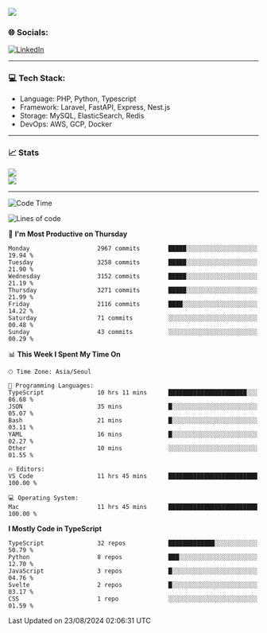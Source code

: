 <!--[![](https://visitcount.itsvg.in/api?id=jin-wk&icon=7&color=12)](https://visitcount.itsvg.in)-->
<!--[![Hits](https://hits.seeyoufarm.com/api/count/incr/badge.svg?url=https%3A%2F%2Fgithub.com%2Fjin-wk&count_bg=%235F625C&title_bg=%23555555&icon=github.svg&icon_color=%23E7E7E7&title=Hits&edge_flat=false)](https://hits.seeyoufarm.com)-->
![](https://komarev.com/ghpvc/?username=jin-wk&color=lightgrey&style=for-the-badge)

### 🌐 Socials:
[![LinkedIn](https://img.shields.io/badge/LinkedIn-%230077B5.svg?logo=linkedin&logoColor=white)](https://linkedin.com/in/jinwook-lee-242625241) 

---

### 💻 Tech Stack:
  - Language: PHP, Python, Typescript
  - Framework: Laravel, FastAPI, Express, Nest.js
  - Storage: MySQL, ElasticSearch, Redis
  - DevOps: AWS, GCP, Docker

---

### 📈 Stats
![](https://github-readme-stats.vercel.app/api?username=jin-wk&theme=dark&hide_border=true&include_all_commits=true&count_private=true)<br/>
![](https://github-readme-streak-stats.herokuapp.com/?user=jin-wk&theme=dark&hide_border=true)<br/>

---

<!--START_SECTION:waka-->
![Code Time](http://img.shields.io/badge/Code%20Time-1%2C630%20hrs%204%20mins-blue)

![Lines of code](https://img.shields.io/badge/From%20Hello%20World%20I%27ve%20Written-4.2%20million%20lines%20of%20code-blue)

📅 **I'm Most Productive on Thursday** 

```text
Monday                   2967 commits        █████░░░░░░░░░░░░░░░░░░░░   19.94 % 
Tuesday                  3258 commits        █████░░░░░░░░░░░░░░░░░░░░   21.90 % 
Wednesday                3152 commits        █████░░░░░░░░░░░░░░░░░░░░   21.19 % 
Thursday                 3271 commits        █████░░░░░░░░░░░░░░░░░░░░   21.99 % 
Friday                   2116 commits        ████░░░░░░░░░░░░░░░░░░░░░   14.22 % 
Saturday                 71 commits          ░░░░░░░░░░░░░░░░░░░░░░░░░   00.48 % 
Sunday                   43 commits          ░░░░░░░░░░░░░░░░░░░░░░░░░   00.29 % 
```


📊 **This Week I Spent My Time On** 

```text
🕑︎ Time Zone: Asia/Seoul

💬 Programming Languages: 
TypeScript               10 hrs 11 mins      ██████████████████████░░░   86.68 % 
JSON                     35 mins             █░░░░░░░░░░░░░░░░░░░░░░░░   05.07 % 
Bash                     21 mins             █░░░░░░░░░░░░░░░░░░░░░░░░   03.11 % 
YAML                     16 mins             █░░░░░░░░░░░░░░░░░░░░░░░░   02.27 % 
Other                    10 mins             ░░░░░░░░░░░░░░░░░░░░░░░░░   01.55 % 

🔥 Editors: 
VS Code                  11 hrs 45 mins      █████████████████████████   100.00 % 

💻 Operating System: 
Mac                      11 hrs 45 mins      █████████████████████████   100.00 % 
```

**I Mostly Code in TypeScript** 

```text
TypeScript               32 repos            █████████████░░░░░░░░░░░░   50.79 % 
Python                   8 repos             ███░░░░░░░░░░░░░░░░░░░░░░   12.70 % 
JavaScript               3 repos             █░░░░░░░░░░░░░░░░░░░░░░░░   04.76 % 
Svelte                   2 repos             █░░░░░░░░░░░░░░░░░░░░░░░░   03.17 % 
CSS                      1 repo              ░░░░░░░░░░░░░░░░░░░░░░░░░   01.59 % 
```




 Last Updated on 23/08/2024 02:06:31 UTC
<!--END_SECTION:waka-->
